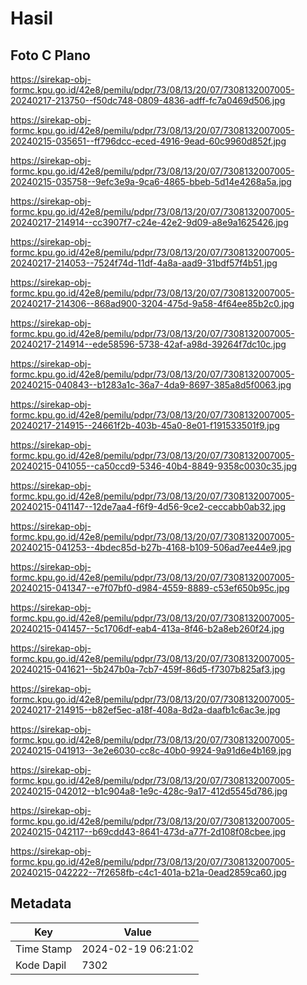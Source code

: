 # Hasil

## Foto C Plano

https://sirekap-obj-formc.kpu.go.id/42e8/pemilu/pdpr/73/08/13/20/07/7308132007005-20240217-213750--f50dc748-0809-4836-adff-fc7a0469d506.jpg

https://sirekap-obj-formc.kpu.go.id/42e8/pemilu/pdpr/73/08/13/20/07/7308132007005-20240215-035651--ff796dcc-eced-4916-9ead-60c9960d852f.jpg

https://sirekap-obj-formc.kpu.go.id/42e8/pemilu/pdpr/73/08/13/20/07/7308132007005-20240215-035758--9efc3e9a-9ca6-4865-bbeb-5d14e4268a5a.jpg

https://sirekap-obj-formc.kpu.go.id/42e8/pemilu/pdpr/73/08/13/20/07/7308132007005-20240217-214914--cc3907f7-c24e-42e2-9d09-a8e9a1625426.jpg

https://sirekap-obj-formc.kpu.go.id/42e8/pemilu/pdpr/73/08/13/20/07/7308132007005-20240217-214053--7524f74d-11df-4a8a-aad9-31bdf57f4b51.jpg

https://sirekap-obj-formc.kpu.go.id/42e8/pemilu/pdpr/73/08/13/20/07/7308132007005-20240217-214306--868ad900-3204-475d-9a58-4f64ee85b2c0.jpg

https://sirekap-obj-formc.kpu.go.id/42e8/pemilu/pdpr/73/08/13/20/07/7308132007005-20240217-214914--ede58596-5738-42af-a98d-39264f7dc10c.jpg

https://sirekap-obj-formc.kpu.go.id/42e8/pemilu/pdpr/73/08/13/20/07/7308132007005-20240215-040843--b1283a1c-36a7-4da9-8697-385a8d5f0063.jpg

https://sirekap-obj-formc.kpu.go.id/42e8/pemilu/pdpr/73/08/13/20/07/7308132007005-20240217-214915--24661f2b-403b-45a0-8e01-f191533501f9.jpg

https://sirekap-obj-formc.kpu.go.id/42e8/pemilu/pdpr/73/08/13/20/07/7308132007005-20240215-041055--ca50ccd9-5346-40b4-8849-9358c0030c35.jpg

https://sirekap-obj-formc.kpu.go.id/42e8/pemilu/pdpr/73/08/13/20/07/7308132007005-20240215-041147--12de7aa4-f6f9-4d56-9ce2-ceccabb0ab32.jpg

https://sirekap-obj-formc.kpu.go.id/42e8/pemilu/pdpr/73/08/13/20/07/7308132007005-20240215-041253--4bdec85d-b27b-4168-b109-506ad7ee44e9.jpg

https://sirekap-obj-formc.kpu.go.id/42e8/pemilu/pdpr/73/08/13/20/07/7308132007005-20240215-041347--e7f07bf0-d984-4559-8889-c53ef650b95c.jpg

https://sirekap-obj-formc.kpu.go.id/42e8/pemilu/pdpr/73/08/13/20/07/7308132007005-20240215-041457--5c1706df-eab4-413a-8f46-b2a8eb260f24.jpg

https://sirekap-obj-formc.kpu.go.id/42e8/pemilu/pdpr/73/08/13/20/07/7308132007005-20240215-041621--5b247b0a-7cb7-459f-86d5-f7307b825af3.jpg

https://sirekap-obj-formc.kpu.go.id/42e8/pemilu/pdpr/73/08/13/20/07/7308132007005-20240217-214915--b82ef5ec-a18f-408a-8d2a-daafb1c6ac3e.jpg

https://sirekap-obj-formc.kpu.go.id/42e8/pemilu/pdpr/73/08/13/20/07/7308132007005-20240215-041913--3e2e6030-cc8c-40b0-9924-9a91d6e4b169.jpg

https://sirekap-obj-formc.kpu.go.id/42e8/pemilu/pdpr/73/08/13/20/07/7308132007005-20240215-042012--b1c904a8-1e9c-428c-9a17-412d5545d786.jpg

https://sirekap-obj-formc.kpu.go.id/42e8/pemilu/pdpr/73/08/13/20/07/7308132007005-20240215-042117--b69cdd43-8641-473d-a77f-2d108f08cbee.jpg

https://sirekap-obj-formc.kpu.go.id/42e8/pemilu/pdpr/73/08/13/20/07/7308132007005-20240215-042222--7f2658fb-c4c1-401a-b21a-0ead2859ca60.jpg


## Metadata

| Key        | Value               |
| ---------- | ------------------- |
| Time Stamp | 2024-02-19 06:21:02 |
| Kode Dapil | 7302                |




